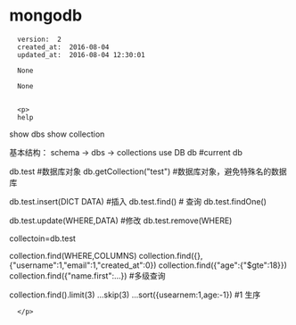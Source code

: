 
  # mongodb

      version:  2
      created_at:  2016-08-04
      updated_at:  2016-08-04 12:30:01

      None

      None


      <p>
      help
show dbs
show collection

基本结构：
	schema ->  dbs -> collections
	use  DB
	db #current db

db.test #数据库对象
db.getCollection("test")  #数据库对象，避免特殊名的数据库

db.test.insert(DICT DATA) #插入
db.test.find()  # 查询
db.test.findOne()

db.test.update(WHERE,DATA) #修改
db.test.remove(WHERE)


collectoin=db.test

collection.find(WHERE,COLUMNS) 
collection.find({},{"username":1,"email":1,"created_at":0})
collection.find({"age":{"$gte":18}})
collection.find({"name.first":...}) #多级查询

collection.find().limit(3)
...skip(3)
...sort({usearnem:1,age:-1})  #1 生序



      </p>

  